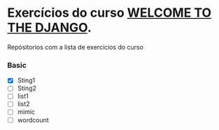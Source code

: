 # Exercícios do curso [WELCOME TO THE DJANGO](https://welcometothedjango.com.br/).


Repósitorios com a lista de exercícios do curso 

### Basic

- [x] Sting1
- [ ] Sting2
- [ ] list1
- [ ] list2
- [ ] mimic
- [ ] wordcount
